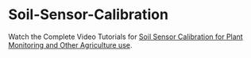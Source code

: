 # Soil-Sensor-Calibration
Watch the Complete Video Tutorials for [Soil Sensor Calibration for Plant Monitoring and Other Agriculture use](https://youtu.be/uJAh_YCYLgc).
